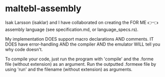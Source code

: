 # maltebl-assembly

Isak Larsson (isaklar) and I have collaborated on creating the FOR ME 👉👈 assembly language (see specification.md, or language_specs.rs).

My implementation DOES support macro declarations AND comments. IT DOES have error-handling AND the compiler AND the emulator WILL tell you why code doesn't.

To compile your code, just run the program with 'compile' and the .forme file (without extension) as an argument. Run the outputted .formexe file by using 'run' and the filename (without extension) as arguments.